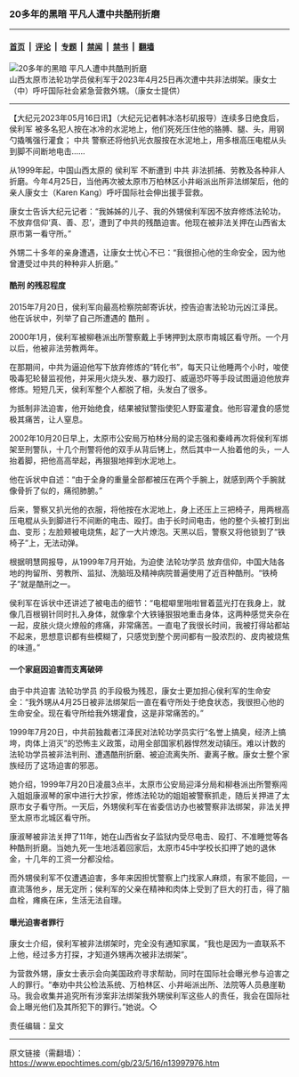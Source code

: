 ### 20多年的黑暗 平凡人遭中共酷刑折磨

---

#### [首页](../../../..?n13997976) &nbsp;|&nbsp; [评论](../../../../../epoch-comment?n13997976) &nbsp;|&nbsp; [专题](../../../../../epoch-special?n13997976) &nbsp;|&nbsp; [禁闻](../../../../../epoch-news?n13997976) &nbsp;|&nbsp; [禁书](../../../../../books?n13997976) &nbsp;|&nbsp; [翻墙](https://github.com/gfw-breaker/nogfw/blob/master/README.md?n13997976)


<div><img alt="20多年的黑暗 平凡人遭中共酷刑折磨" class="attachment-djy_600_400 size-djy_600_400 wp-post-image" src="https://i.epochtimes.com/assets/uploads/2023/05/id13997978-1-5-600x400.jpg"/>
<div class="caption">
 山西太原市法轮功学员侯利军于2023年4月25日再次遭中共非法绑架。康女士（中）呼吁国际社会紧急营救外甥。（康女士提供）
</div></div><hr/><div class="post_content" id="artbody" itemprop="articleBody">
 <!-- article content begin -->
 <p>
  【大纪元2023年05月16日讯】（大纪元记者韩冰洛杉矶报导）连续多日绝食后，
  <ok href="https://www.epochtimes.com/gb/tag/%E4%BE%AF%E5%88%A9%E5%86%9B.html">
   侯利军
  </ok>
  被多名犯人按在冰冷的水泥地上，他们死死压住他的胳膊、腿、头，用钢勺撬嘴强行灌食；
  <ok href="https://www.epochtimes.com/gb/tag/%E4%B8%AD%E5%85%B1.html">
   中共
  </ok>
  警察还将他扒光衣服按在水泥地上，用多根高压电棍从头到脚不间断地电击……
 </p>
 <p>
  从1999年起，中国山西太原的
  <ok href="https://www.epochtimes.com/gb/tag/%E4%BE%AF%E5%88%A9%E5%86%9B.html">
   侯利军
  </ok>
  不断遭到
  <ok href="https://www.epochtimes.com/gb/tag/%E4%B8%AD%E5%85%B1.html">
   中共
  </ok>
  非法抓捕、劳教及各种非人折磨。今年4月25日，当他再次被太原市万柏林区小井峪派出所非法绑架后，他的亲人康女士（Karen Kang）呼吁国际社会伸出援手营救。
 </p>
 <p>
  康女士告诉大纪元记者：“我姊姊的儿子、我的外甥侯利军因不放弃修炼法轮功，不放弃信仰‘真、善、忍’，遭到了中共的残酷迫害。他现在被非法关押在山西省太原市第一看守所。”
 </p>
 <p>
  外甥二十多年的亲身遭遇，让康女士忧心不已：“我很担心他的生命安全，因为他曾遭受过中共的种种非人折磨。”
 </p>
 <h4>
  <ok href="https://www.epochtimes.com/gb/tag/%E9%85%B7%E5%88%91.html">
   酷刑
  </ok>
  的残忍程度
 </h4>
 <p>
  2015年7月20日，侯利军向最高检察院邮寄诉状，控告迫害法轮功元凶江泽民。他在诉状中，列举了自己所遭遇的
  <ok href="https://www.epochtimes.com/gb/tag/%E9%85%B7%E5%88%91.html">
   酷刑
  </ok>
  。
 </p>
 <p>
  2000年1月，侯利军被柳巷派出所警察戴上手铐押到太原市南城区看守所。一个月以后，他被非法劳教两年。
 </p>
 <p>
  在那期间，中共为逼迫他写下放弃修炼的“转化书”，每天只让他睡两个小时，唆使吸毒犯轮替监视他，并采用火烧头发、暴力殴打、威逼恐吓等手段试图逼迫他放弃修炼。短短几天，侯利军整个人都脱了相，头发白了很多。
 </p>
 <p>
  为抵制非法迫害，他开始绝食，结果被狱警指使犯人野蛮灌食。他形容灌食的感觉极其痛苦，让人窒息。
 </p>
 <p>
  2002年10月20日早上，太原市公安局万柏林分局的梁志强和秦峰再次将侯利军绑架至刑警队，十几个刑警将他的双手从背后铐上，然后其中一人抬着他的头，一人抬着脚，把他高高举起，再狠狠地摔到水泥地上。
 </p>
 <p>
  他在诉状中自述：“由于全身的重量全部都被压在两个手腕上，就感到两个手腕就像骨折了似的，痛彻肺腑。”
 </p>
 <p>
  后来，警察又扒光他的衣服，将他按在水泥地上，身上还压上三把椅子，用两根高压电棍从头到脚进行不间断的电击、殴打。由于长时间电击，他的整个头被打到出血、变形；左脸颊被电烧焦，起了一大片燎泡。天黑以后，警察又将他锁到了“铁椅子”上，无法动弹。
 </p>
 <p>
  根据明慧网报导，从1999年7月开始，为迫使
  <ok href="https://www.epochtimes.com/gb/tag/%E6%B3%95%E8%BD%AE%E5%8A%9F%E5%AD%A6%E5%91%98.html">
   法轮功学员
  </ok>
  放弃信仰，中国大陆各地的拘留所、劳教所、监狱、洗脑班及精神病院普遍使用了近百种酷刑。“铁椅子”就是酷刑之一。
 </p>
 <p>
  侯利军在诉状中还讲述了被电击的细节：“电棍噼里啪啦冒着蓝光打在我身上，就像几百根钢针同时扎入身体，就像拿个大铁锤狠狠地重击身体，这两种感觉夹杂在一起，皮肤火烧火燎般的疼痛，非常痛苦。一直电了我很长时间，我被打得站都站不起来，思想意识都有些模糊了，只感觉到整个房间都有一股浓烈的、皮肉被烧焦的味道。”
 </p>
 <h4>
  一个家庭因迫害而支离破碎
 </h4>
 <p>
  由于中共迫害
  <ok href="https://www.epochtimes.com/gb/tag/%E6%B3%95%E8%BD%AE%E5%8A%9F%E5%AD%A6%E5%91%98.html">
   法轮功学员
  </ok>
  的手段极为残忍，康女士更加担心侯利军的生命安全：“我外甥从4月25日被非法绑架后一直在看守所处于绝食状态，我很担心他的生命安全。现在看守所给我外甥灌食，这是非常痛苦的。”
 </p>
 <p>
  1999年7月20日，中共前独裁者江泽民对法轮功学员实行“名誉上搞臭，经济上搞垮，肉体上消灭”的恐怖主义政策，动用全部国家机器悍然发动镇压。难以计数的法轮功学员被非法判刑、遭遇酷刑折磨、被迫流离失所、妻离子散。康女士整个家族经历了这场迫害的邪恶。
 </p>
 <p>
  她介绍，1999年7月20日凌晨3点半，太原市公安局迎泽分局和柳巷派出所警察闯入姐姐康淑琴的家中进行大抄家，修炼法轮功的姐姐被警察抓走，随后关押进了太原市女子看守所。一天后，外甥侯利军在省委信访办也被警察非法绑架，非法关押至太原市北城区看守所。
 </p>
 <p>
  康淑琴被非法关押了11年，她在山西省女子监狱内受尽电击、殴打、不准睡觉等各种酷刑折磨。当她九死一生地活着回家后，太原市45中学校长扣押了她的退休金，十几年的工资一分都没给。
 </p>
 <p>
  而外甥侯利军不仅遭遇迫害，多年来因担忧警察上门找家人麻烦，有家不能回，一直流落他乡，居无定所；侯利军的父亲在精神和肉体上受到了巨大的打击，得了脑血栓，瘫痪在床，生活无法自理。
 </p>
 <h4>
  曝光迫害者罪行
 </h4>
 <p>
  康女士介绍，侯利军被非法绑架时，完全没有通知家属，“我也是因为一直联系不上他，经过多方打探，才知道外甥再次被非法绑架”。
 </p>
 <p>
  为营救外甥，康女士表示会向美国政府寻求帮助，同时在国际社会曝光参与迫害之人的罪行。“奉劝中共公检法系统、万柏林区、小井峪派出所、法院等人员悬崖勒马。我会收集并追究所有涉案非法绑架我外甥侯利军这些人的责任，我会在国际社会上曝光他们及其所犯下的罪行。”她说。◇
 </p>
 <p>
  责任编辑：呈文
 </p>
 <!-- article content end -->
 <div id="below_article_ad">
 </div>
</div>


---

原文链接（需翻墙）：https://www.epochtimes.com/gb/23/5/16/n13997976.htm